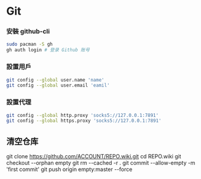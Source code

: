 # Git

### 安裝 github-cli
```bash
sudo pacman -S gh
gh auth login # 登录 Github 账号
```

### 設置用戶
```bash
git config --global user.name 'name'
git config --global user.email 'eamil'
```

### 設置代理
```bash
git config --global http.proxy 'socks5://127.0.0.1:7891'
git config --global https.proxy 'socks5://127.0.0.1:7891'
```
## 清空仓库
git clone https://github.com/ACCOUNT/REPO.wiki.git
cd REPO.wiki
git checkout --orphan empty
git rm --cached -r .
git commit --allow-empty -m 'first commit'
git push origin empty:master --force